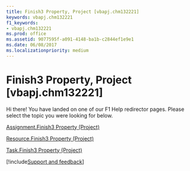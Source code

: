 ```yaml
---
title: Finish3 Property, Project [vbapj.chm132221]
keywords: vbapj.chm132221
f1_keywords:
- vbapj.chm132221
ms.prod: office
ms.assetid: 9077595f-a091-4148-ba1b-c2844ef1e9e1
ms.date: 06/08/2017
ms.localizationpriority: medium
---
```



# Finish3 Property, Project [vbapj.chm132221]

Hi there! You have landed on one of our F1 Help redirector pages. Please select the topic you were looking for below.

[Assignment.Finish3 Property (Project)](https://msdn.microsoft.com/library/d76d6820-68b7-1742-1b7c-c8ab69d928cf%28Office.15%29.aspx)

[Resource.Finish3 Property (Project)](https://msdn.microsoft.com/library/1b9dd528-1187-7792-9065-33f8ab4c986e%28Office.15%29.aspx)

[Task.Finish3 Property (Project)](https://msdn.microsoft.com/library/4fdb98f4-8801-5ccd-2794-885f7a655501%28Office.15%29.aspx)

[!include[Support and feedback](~/includes/feedback-boilerplate.md)]